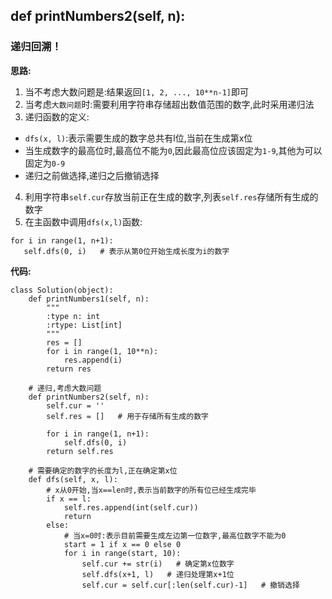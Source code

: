 ## def printNumbers2(self, n):
### 递归回溯！

**思路:**
1. 当不考虑大数问题是:结果返回`[1, 2, ..., 10**n-1]`即可
2. 当考虑`大数问题`时:需要利用字符串存储超出数值范围的数字,此时采用递归法
3. 递归函数的定义:
* `dfs(x, l)`:表示需要生成的数字总共有l位,当前在生成第x位
* 当生成数字的最高位时,最高位不能为`0`,因此最高位应该固定为`1-9`,其他为可以固定为`0-9`
* 递归之前做选择,递归之后撤销选择
4. 利用字符串`self.cur`存放当前正在生成的数字,列表`self.res`存储所有生成的数字
5. 在主函数中调用`dfs(x,l)`函数:
```
for i in range(1, n+1):
   self.dfs(0, i)   # 表示从第0位开始生成长度为i的数字
```   
**代码:**
```
class Solution(object):
    def printNumbers1(self, n):
        """
        :type n: int
        :rtype: List[int]
        """
        res = []
        for i in range(1, 10**n):
            res.append(i)
        return res

    # 递归,考虑大数问题
    def printNumbers2(self, n):
        self.cur = ''
        self.res = []   # 用于存储所有生成的数字

        for i in range(1, n+1):
            self.dfs(0, i)
        return self.res

    # 需要确定的数字的长度为l,正在确定第x位
    def dfs(self, x, l):
        # x从0开始,当x==len时,表示当前数字的所有位已经生成完毕
        if x == l:
            self.res.append(int(self.cur))
            return
        else:
            # 当x=0时:表示目前需要生成左边第一位数字,最高位数字不能为0
            start = 1 if x == 0 else 0
            for i in range(start, 10):
                self.cur += str(i)   # 确定第x位数字
                self.dfs(x+1, l)   # 递归处理第x+1位
                self.cur = self.cur[:len(self.cur)-1]   # 撤销选择
```
